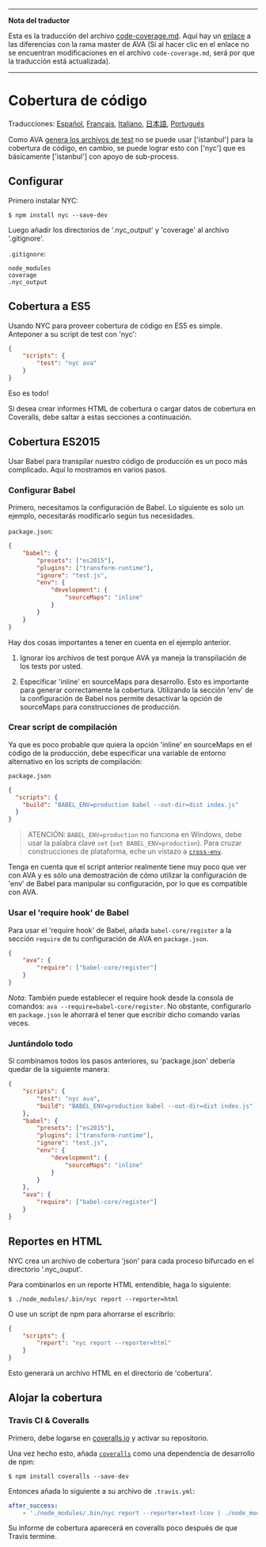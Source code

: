 ___
**Nota del traductor**

Esta es la traducción del archivo [code-coverage.md](https://github.com/sindresorhus/ava/blob/master/docs/recipes/code-coverage.md). Aquí hay un [enlace](https://github.com/sindresorhus/ava/compare/4111f9483f2ff6a158b603735a712eee3ab074c4...master#diff-b3aa0c81a407f54f636a1cf5a619a4a6) a las diferencias con la rama master de AVA (Si al hacer clic en el enlace no se encuentran modificaciones en el archivo `code-coverage.md`, será por que la traducción está actualizada).
___
# Cobertura de código

Traducciones: [Español](https://github.com/sindresorhus/ava-docs/blob/master/es_ES/docs/recipes/code-coverage.md), [Français](https://github.com/sindresorhus/ava-docs/blob/master/fr_FR/docs/recipes/code-coverage.md), [Italiano](https://github.com/sindresorhus/ava-docs/blob/master/it_IT/recipes/code-coverage.md), [日本語](https://github.com/sindresorhus/ava-docs/blob/master/ja_JP/docs/recipes/code-coverage.md), [Portugués](https://github.com/sindresorhus/ava-docs/blob/master/pt_BR/docs/recipes/code-coverage.md)

Como AVA [genera los archivos de test][isolated-env] no se puede usar ['istanbul'] para la cobertura de código, en cambio, se puede lograr esto con ['nyc'] que es básicamente ['istanbul'] con apoyo de sub-process.

## Configurar

Primero instalar NYC:

```
$ npm install nyc --save-dev
```

Luego añadir los directorios de '.nyc_output' y 'coverage' al archivo '.gitignore'.

`.gitignore`:

```
node_modules
coverage
.nyc_output
```

## Cobertura a ES5

Usando NYC para proveer cobertura de código en ES5 es simple. Anteponer a su script de test con 'nyc':

```json
{
	"scripts": {
		"test": "nyc ava"
	}
}
```

Eso es todo!

Si desea crear informes HTML de cobertura o cargar datos de cobertura en Coveralls, debe saltar a estas secciones a continuación.

## Cobertura ES2015

Usar Babel para transpilar nuestro código de producción es un poco más complicado. Aquí lo mostramos en varios pasos.

### Configurar Babel

Primero, necesitamos la configuración de Babel. Lo siguiente es solo un ejemplo, necesitarás modificarlo según tus necesidades.

`package.json`:
```json
{
	"babel": {
		"presets": ["es2015"],
		"plugins": ["transform-runtime"],
		"ignore": "test.js",
		"env": {
			"development": {
				"sourceMaps": "inline"
			}
		}
	}
}
```

Hay dos cosas importantes a tener en cuenta en el ejemplo anterior.

  1. Ignorar los archivos de test porque AVA ya maneja la transpilación de los tests por usted.

  2. Especificar 'inline' en sourceMaps para desarrollo. Esto es importante para generar correctamente la cobertura. Utilizando la sección 'env' de la configuración de Babel nos permite desactivar la opción de sourceMaps para construcciones de producción.


### Crear script de compilación

Ya que es poco probable que quiera la opción 'inline' en sourceMaps en el código de la producción, debe especificar una variable de entorno alternativo en los scripts de compilación:

`package.json`

```json
{
  "scripts": {
    "build": "BABEL_ENV=production babel --out-dir=dist index.js"
  }
}
```

> ATENCIÓN: `BABEL_ENV=production` no funciona en Windows, debe usar la palabra clave `set` (`set BABEL_ENV=production`). Para cruzar construcciones de plataforma, eche un vistazo a [`cross-env`].

Tenga en cuenta que el script anterior realmente tiene muy poco que ver con AVA y es sólo una demostración de cómo utilizar la configuración de 'env' de Babel para manipular su configuración, por lo que es compatible con AVA.

### Usar el 'require hook' de Babel

Para usar el 'require hook' de Babel, añada `babel-core/register` a la sección `require` de tu configuración de AVA en `package.json`.

```json
{
	"ava": {
		"require": ["babel-core/register"]
	}
}
```

*Nota*: También puede establecer el require hook desde la consola de comandos: `ava --require=babel-core/register`. No obstante, configurarlo en `package.json` le ahorrará el tener que escribir dicho comando varias veces.

### Juntándolo todo

Si combinamos todos los pasos anteriores, su 'package.json' debería quedar de la siguiente manera:

```json
{
	"scripts": {
		"test": "nyc ava",
		"build": "BABEL_ENV=production babel --out-dir=dist index.js"
	},
	"babel": {
		"presets": ["es2015"],
		"plugins": ["transform-runtime"],
		"ignore": "test.js",
		"env": {
			"development": {
				"sourceMaps": "inline"
			}
		}
	},
	"ava": {
		"require": ["babel-core/register"]
	}
}
```


## Reportes en HTML

NYC crea un archivo de cobertura 'json' para cada proceso bifurcado en el directorio '.nyc_ouput'.

Para combinarlos en un reporte HTML entendible, haga lo siguiente:

```
$ ./node_modules/.bin/nyc report --reporter=html
```

O use un script de npm para ahorrarse el escribrlo:

```json
{
	"scripts": {
		"report": "nyc report --reporter=html"
	}
}
```

Esto generará un archivo HTML en el directorio de 'cobertura'.


## Alojar la cobertura

### Travis CI & Coveralls

Primero, debe logarse en [coveralls.io] y activar su repositorio.

Una vez hecho esto, añada [`coveralls`] como una dependencia de desarrollo de npm:

```
$ npm install coveralls --save-dev
```

Entonces añada lo siguiente a su archivo de `.travis.yml`:

```yaml
after_success:
    - './node_modules/.bin/nyc report --reporter=text-lcov | ./node_modules/.bin/coveralls'
```

Su informe de cobertura aparecerá en coveralls poco después de que Travis termine.

[`babel`]:      https://github.com/babel/babel
[coveralls.io]: https://coveralls.io
[`coveralls`]:  https://github.com/nickmerwin/node-coveralls
[`cross-env`]:  https://github.com/kentcdodds/cross-env
[isolated-env]: https://github.com/sindresorhus/ava-docs/blob/master/es_ES/readme.md#entorno-aislado
[`istanbul`]:   https://github.com/gotwarlost/istanbul
[`nyc`]:        https://github.com/bcoe/nyc
